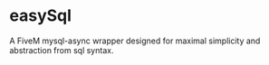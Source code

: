 # easySql
A FiveM mysql-async wrapper designed for maximal simplicity and abstraction from sql syntax. 
